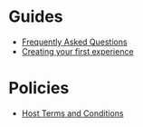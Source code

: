 <h1>Guides</h1>
<ul>
<li><a href="{{ site.baseurl }}//hostfaq">Frequently Asked Questions</a></li>
<li><a href="{{ site.baseurl }}//firstexp">Creating your first experience</a></li>
</ul>

<h1>Policies</h1>
<ul>
<li><a href="{{ site.baseurl }}//hostterms">Host Terms and Conditions</a></li>
</ul>

